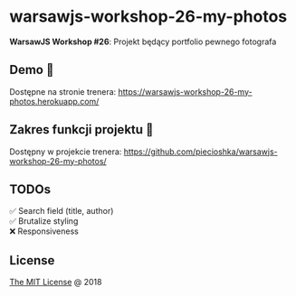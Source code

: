 # warsawjs-workshop-26-my-photos

**WarsawJS Workshop #26**: Projekt będący portfolio pewnego fotografa

## Demo :tada:

Dostępne na stronie trenera:
<https://warsawjs-workshop-26-my-photos.herokuapp.com/>

## Zakres funkcji projektu :memo:

Dostępny w projekcie trenera:
<https://github.com/piecioshka/warsawjs-workshop-26-my-photos/>

## TODOs

✅ Search field (title, author)\
✅ Brutalize styling\
❌ Responsiveness

## License

[The MIT License](http://piecioshka.mit-license.org) @ 2018
